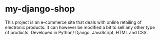 my-django-shop
==============

This project is an e-commerce site that deals with online retailing of electronic products. It can however be modified a bit to sell any other type of products. Developed in Python/ Django, JavaScript, HTML and CSS.
